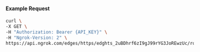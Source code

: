 <!-- Code generated for API Clients. DO NOT EDIT. -->

#### Example Request

```bash
curl \
-X GET \
-H "Authorization: Bearer {API_KEY}" \
-H "Ngrok-Version: 2" \
https://api.ngrok.com/edges/https/edghts_2uBDhrf6zI9gJ99rYG3JoREwzUc/routes/edghtsrt_2uBDhtf89nKOQGy8KScVq607Eie/oauth
```
